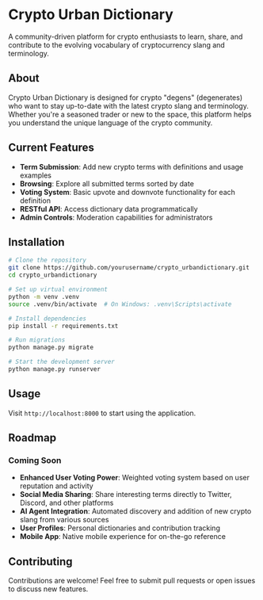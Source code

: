 # Crypto Urban Dictionary

A community-driven platform for crypto enthusiasts to learn, share, and contribute to the evolving vocabulary of cryptocurrency slang and terminology.

## About

Crypto Urban Dictionary is designed for crypto "degens" (degenerates) who want to stay up-to-date with the latest crypto slang and terminology. Whether you're a seasoned trader or new to the space, this platform helps you understand the unique language of the crypto community.

## Current Features

- **Term Submission**: Add new crypto terms with definitions and usage examples
- **Browsing**: Explore all submitted terms sorted by date
- **Voting System**: Basic upvote and downvote functionality for each definition
- **RESTful API**: Access dictionary data programmatically
- **Admin Controls**: Moderation capabilities for administrators

## Installation

```bash
# Clone the repository
git clone https://github.com/yourusername/crypto_urbandictionary.git
cd crypto_urbandictionary

# Set up virtual environment
python -m venv .venv
source .venv/bin/activate  # On Windows: .venv\Scripts\activate

# Install dependencies
pip install -r requirements.txt

# Run migrations
python manage.py migrate

# Start the development server
python manage.py runserver
```

## Usage

Visit `http://localhost:8000` to start using the application.

## Roadmap

### Coming Soon

- **Enhanced User Voting Power**: Weighted voting system based on user reputation and activity
- **Social Media Sharing**: Share interesting terms directly to Twitter, Discord, and other platforms
- **AI Agent Integration**: Automated discovery and addition of new crypto slang from various sources
- **User Profiles**: Personal dictionaries and contribution tracking
- **Mobile App**: Native mobile experience for on-the-go reference

## Contributing

Contributions are welcome! Feel free to submit pull requests or open issues to discuss new features.

